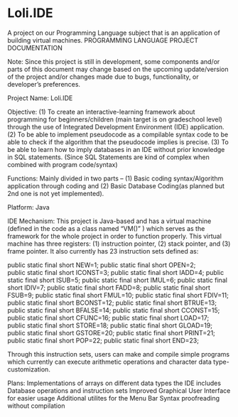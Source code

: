 # Loli.IDE
A project on our Programming Language subject that is an application of building virtual machines.
PROGRAMMING LANGUAGE
PROJECT DOCUMENTATION

Note: Since this project is still in development, some components and/or parts of this document may change based on the upcoming update/version of the project and/or changes made due to bugs, functionality, or developer’s preferences.

Project Name: Loli.IDE

Objective: 
(1)  To create an interactive-learning framework about programming for beginners/children (main target is on gradeschool level) through the use of Integrated Development Environment (IDE) application.
(2) To be able to implement pseudocode as a compilable syntax code to be able to check if the algorithm that the pseudocode implies is precise.
(3) To be able to learn how to imply databases in an IDE without prior knowledge in SQL statements. (Since SQL Statements are kind of complex when combined with program code/syntax)

Functions: Mainly divided in two parts – (1) Basic coding syntax/Algorithm application through coding and (2) Basic Database Coding(as planned but 2nd one is not yet implemented).

Platform: Java

IDE Mechanism: This project is Java-based and has a virtual machine (defined in the code as a class named “VM()” ) which serves as the  framework for the whole project in order to function properly. This virtual machine has three registers: (1) instruction pointer, (2) stack pointer, and (3) frame pointer. It also currently has 23 instruction sets defined as:

public static final short NEW=1; 
public static final short OPEN=2;  
public static final short ICONST=3;
public static final short IADD=4;
public static final short ISUB=5;
public static final short IMUL=6;
public static final short IDIV=7;
public static final short FADD=8;
public static final short FSUB=9;
public static final short FMUL=10;
public static final short FDIV=11;
public static final short BCONST=12;
public static final short BTRUE=13;
public static final short BFALSE=14;
public static final short CCONST=15;
public static final short CFUNC=16;
public static final short LOAD=17;	
public static final short STORE=18;
public static final short GLOAD=19;	
public static final short GSTORE=20;
public static final short PRINT=21;
public static final short POP=22;
public static final short END=23;	

Through this instruction sets, users can make and compile simple programs which currently can execute arithmetic operations and character data type-customization.

Plans: 
Implementations of arrays on different data types the IDE includes
Database operations and instruction sets
Improved Graphical User Interface for easier usage
Additional utilites for the Menu Bar
Syntax proofreading without compilation

